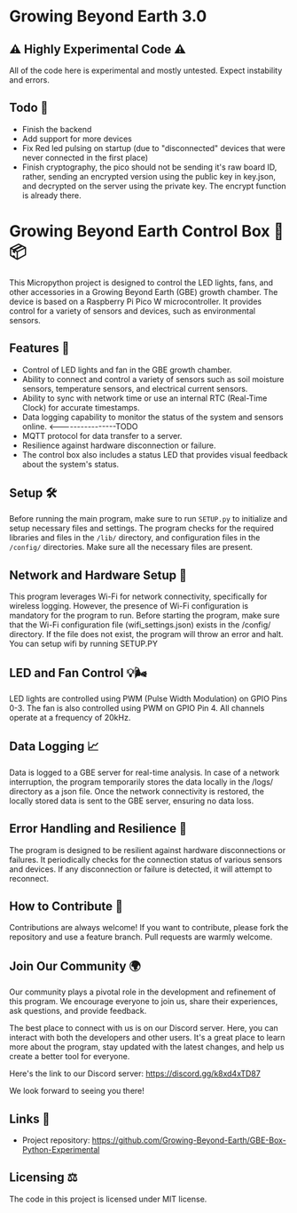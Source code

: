 # Growing Beyond Earth 3.0

## ⚠️ Highly Experimental Code ⚠️

All of the code here is experimental and mostly untested. Expect instability and errors.

## Todo 📜
- Finish the backend
- Add support for more devices
- Fix Red led pulsing on startup (due to "disconnected" devices that were never connected in the first place)
- Finish cryptography, the pico should not be sending it's raw board ID, rather, sending an encrypted version using the public key in key.json, and decrypted on the server using the private key. The encrypt function is already there.

# Growing Beyond Earth Control Box 🌱📦

This Micropython project is designed to control the LED lights, fans, and other accessories in a Growing Beyond Earth (GBE) growth chamber. The device is based on a Raspberry Pi Pico W microcontroller. It provides control for a variety of sensors and devices, such as environmental sensors.

## Features 🚀

- Control of LED lights and fan in the GBE growth chamber.
- Ability to connect and control a variety of sensors such as soil moisture sensors, temperature sensors, and electrical current sensors.
- Ability to sync with network time or use an internal RTC (Real-Time Clock) for accurate timestamps.
- Data logging capability to monitor the status of the system and sensors online. <----------------TODO
- MQTT protocol for data transfer to a server.
- Resilience against hardware disconnection or failure.
- The control box also includes a status LED that provides visual feedback about the system's status.

## Setup 🛠️

Before running the main program, make sure to run `SETUP.py` to initialize and setup necessary files and settings. The program checks for the required libraries and files in the `/lib/` directory, and configuration files in the `/config/` directories. Make sure all the necessary files are present.

## Network and Hardware Setup 📡

This program leverages Wi-Fi for network connectivity, specifically for wireless logging. However, the presence of Wi-Fi configuration is mandatory for the program to run. Before starting the program, make sure that the Wi-Fi configuration file (wifi_settings.json) exists in the /config/ directory. If the file does not exist, the program will throw an error and halt. You can setup wifi by running SETUP.PY

## LED and Fan Control 💡🌬️

LED lights are controlled using PWM (Pulse Width Modulation) on GPIO Pins 0-3. The fan is also controlled using PWM on GPIO Pin 4. All channels operate at a frequency of 20kHz.

## Data Logging 📈

Data is logged to a GBE server for real-time analysis. In case of a network interruption, the program temporarily stores the data locally in the /logs/ directory as a json file. Once the network connectivity is restored, the locally stored data is sent to the GBE server, ensuring no data loss.

## Error Handling and Resilience 🚧

The program is designed to be resilient against hardware disconnections or failures. It periodically checks for the connection status of various sensors and devices. If any disconnection or failure is detected, it will attempt to reconnect.

## How to Contribute 🤝

Contributions are always welcome! If you want to contribute, please fork the repository and use a feature branch. Pull requests are warmly welcome.

## Join Our Community 🌍
Our community plays a pivotal role in the development and refinement of this program. We encourage everyone to join us, share their experiences, ask questions, and provide feedback.

The best place to connect with us is on our Discord server. Here, you can interact with both the developers and other users. It's a great place to learn more about the program, stay updated with the latest changes, and help us create a better tool for everyone.

Here's the link to our Discord server: https://discord.gg/k8xd4xTD87

We look forward to seeing you there!

## Links 🔗

- Project repository: https://github.com/Growing-Beyond-Earth/GBE-Box-Python-Experimental

## Licensing ⚖️

The code in this project is licensed under MIT license.
